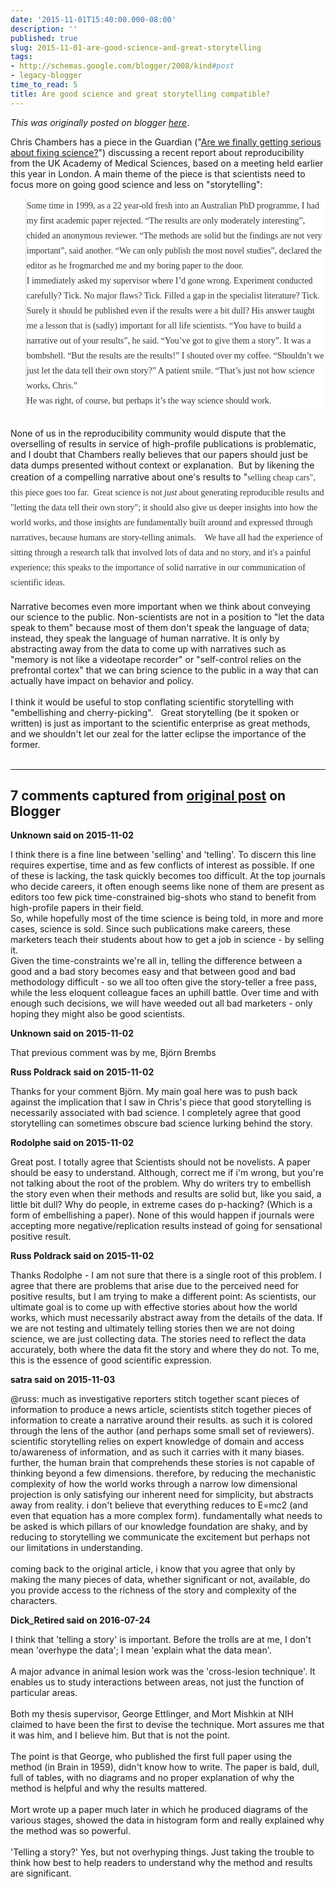 ```yaml
---
date: '2015-11-01T15:40:00.000-08:00'
description: ''
published: true
slug: 2015-11-01-are-good-science-and-great-storytelling
tags:
- http://schemas.google.com/blogger/2008/kind#post
- legacy-blogger
time_to_read: 5
title: Are good science and great storytelling compatible?
---
```


*This was originally posted on blogger [here](http://www.russpoldrack.org/2015/11/are-good-science-and-great-storytelling.html)*.

<div class="tr_bq">Chris Chambers has a piece in the Guardian ("<a href="http://www.theguardian.com/science/head-quarters/2015/oct/29/are-we-finally-getting-serious-about-fixing-science">Are we finally getting serious about fixing science?</a>") discussing a recent report about reproducibility from the UK Academy of Medical Sciences, based on a meeting held earlier this year in London. A main theme of the piece is that scientists need to focus more on going good science and less on "storytelling":</div><blockquote style="background-color: white; color: #333333; font-family: 'Guardian Text Egyptian Web', Georgia, serif; line-height: 24px; padding: 0px;">Some time in 1999, as a 22 year-old fresh into an Australian PhD programme, I had my first academic paper rejected. “The results are only moderately interesting”, chided an anonymous reviewer. “The methods are solid but the findings are not very important”, said another. “We can only publish the most novel studies”, declared the editor as he frogmarched me and my boring paper to the door.<br />I immediately asked my supervisor where I’d gone wrong. Experiment conducted carefully? Tick. No major flaws? Tick. Filled a gap in the specialist literature? Tick. Surely it should be published even if the results were a bit dull? His answer taught me a lesson that is (sadly) important for all life scientists. “You have to build a narrative out of your results”, he said. “You’ve got to give them a story”. It was a bombshell. “But the results are the results!” I shouted over my coffee. “Shouldn’t we just let the data tell their own story?” A patient smile. “That’s just not how science works, Chris.”<br />He was right, of course, but perhaps it’s the way science should work.&nbsp;</blockquote><br />None of us in the reproducibility community would dispute that the overselling of results in service of high-profile publications is problematic, and I doubt that Chambers really believes that our papers should just be data dumps presented without context or explanation. &nbsp;But by likening the creation of a compelling narrative about one's results to "<span style="background-color: white; color: #333333; font-family: 'Guardian Text Egyptian Web', Georgia, serif; line-height: 24px;">selling cheap cars", this piece goes too far. &nbsp;</span><span style="background-color: white; color: #333333; font-family: 'Guardian Text Egyptian Web', Georgia, serif; line-height: 24px;">Great science is not <i>just</i> about generating reproducible results and "letting the data tell their own story"; it should also give us deeper insights into how the world works, and those insights are fundamentally built around and expressed through narratives, because humans are story-telling animals. &nbsp; &nbsp;</span><span style="background-color: white; color: #333333; font-family: 'Guardian Text Egyptian Web', Georgia, serif; line-height: 24px;">We have all had the experience of sitting through a research talk that involved lots of data and no story, and it's a painful experience; this speaks to the importance of solid narrative in our communication of scientific ideas.</span><br /><br />Narrative becomes even more important when we think about conveying our science to the public. Non-scientists are not in a position to "let the data speak to them" because most of them don't speak the language of data; instead, they speak the language of human narrative. It is only by abstracting away from the data to come up with narratives such as "memory is not like a videotape recorder" or "self-control relies on the prefrontal cortex" that we can bring science to the public in a way that can actually have impact on behavior and policy.<br /><br /><div class="p1"><span class="s1">I think it would be useful to stop conflating scientific storytelling with "embellishing and cherry-picking". &nbsp; Great storytelling (be it spoken or written) is just as important to the scientific enterprise as great methods, and we shouldn't let our zeal for the latter eclipse the importance of the former.</span></div><br />

---

## 7 comments captured from [original post](http://www.russpoldrack.org/2015/11/are-good-science-and-great-storytelling.html) on Blogger

**Unknown said on 2015-11-02**

I think there is a fine line between 'selling' and 'telling'. To discern this line requires expertise, time and as few conflicts of interest as possible. If one of these is lacking, the task quickly becomes too difficult. At the top journals who decide careers, it often enough seems like none of them are present as editors too few pick time-constrained big-shots who stand to benefit from high-profile papers in their field.<br />So, while hopefully most of the time science is being told, in more and more cases, science is sold. Since such publications make careers, these marketers teach their students about how to get a job in science - by selling it.<br />Given the time-constraints we're all in, telling the difference between a good and a bad story becomes easy and that between good and bad methodology difficult - so we all too often give the story-teller a free pass, while the less eloquent colleague faces an uphill battle. Over time and with enough such decisions, we will have weeded out all bad marketers - only hoping they might also be good scientists.

**Unknown said on 2015-11-02**

That previous comment was by me, Björn Brembs

**Russ Poldrack said on 2015-11-02**

Thanks for your comment Björn.  My main goal here was to push back against the implication that I saw in Chris's piece that good storytelling is necessarily associated with bad science.  I completely agree that good storytelling can sometimes obscure bad science lurking behind the story.

**Rodolphe said on 2015-11-02**

Great post. I totally agree that Scientists should not be novelists. A paper should be easy to understand. Although, correct me if i'm wrong, but you're not talking about the root of the problem. Why do writers try to embellish the story even when their methods and results are solid but, like you said, a little bit dull? Why do people, in extreme cases do p-hacking? (Which is a form of embellishing a paper). None of this would happen if journals were accepting more negative/replication results instead of going for sensational positive result.

**Russ Poldrack said on 2015-11-02**

Thanks Rodolphe - I am not sure that there is a single root of this problem.  I agree that there are problems that arise due to the perceived need for positive results, but I am trying to make a different point: As scientists, our ultimate goal is to come up with effective stories about how the world works, which must necessarily abstract away from the details of the data.  If we are not testing and ultimately telling stories then we are not doing science, we are just collecting data.  The stories need to reflect the data accurately, both where the data fit the story and where they do not.  To me, this is the essence of good scientific expression.

**satra said on 2015-11-03**

@russ: much as investigative reporters stitch together scant pieces of information to produce a news article, scientists stitch together pieces of information to create a narrative around their results. as such it is colored through the lens of the author (and perhaps some small set of reviewers). scientific storytelling relies on expert knowledge of domain and access to/awareness of information, and as such it carries with it many biases. further, the human brain that comprehends these stories is not capable of thinking beyond a few dimensions. therefore, by reducing the mechanistic complexity of how the world works through a narrow low dimensional projection is only satisfying our inherent need for simplicity, but abstracts away from reality. i don't believe that everything reduces to E=mc2 (and even that equation has a more complex form).  fundamentally what needs to be asked is which pillars of our knowledge foundation are shaky, and by reducing to storytelling we communicate the excitement but perhaps not our limitations in understanding. <br /><br />coming back to the original article, i know that you agree that only by making the many pieces of data, whether significant or not, available, do you provide access to the richness of the story and complexity of the characters.

**Dick_Retired said on 2016-07-24**

I think that 'telling a story' is important. Before the trolls are at me, I don't mean 'overhype the data'; I mean 'explain what the data mean'.<br /><br />A major advance in animal lesion work was the 'cross-lesion technique'. It enables us to study interactions between areas, not just the function of particular areas. <br /><br />Both my thesis supervisor, George Ettlinger, and Mort Mishkin at NIH claimed to have been the first to devise the technique. Mort assures me that it was him, and I believe him. But that is not the point.<br /><br />The point is that George, who published the first full paper using the method (in Brain in 1959), didn't know how to write. The paper is bald, dull, full of tables, with no diagrams and no proper explanation of why the method is helpful and why the results mattered.<br /><br />Mort wrote up a paper much later in which he produced diagrams of the various stages, showed the data in histogram form and really explained why the method was so powerful.<br /><br />'Telling a story?' Yes, but not overhyping things. Just taking the trouble to think how best to help readers to understand why the method and results are significant.

